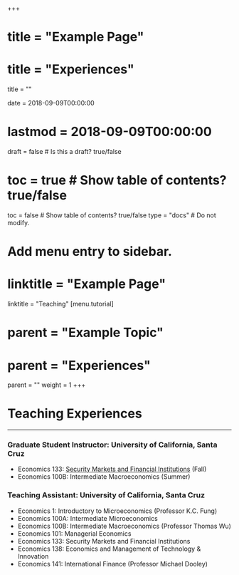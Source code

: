+++
# title = "Example Page"
# title = "Experiences"
  title = ""

date = 2018-09-09T00:00:00
# lastmod = 2018-09-09T00:00:00

draft = false  # Is this a draft? true/false
# toc = true  # Show table of contents? true/false
toc = false  # Show table of contents? true/false
type = "docs"  # Do not modify.

# Add menu entry to sidebar.
# linktitle = "Example Page"
linktitle = "Teaching"
[menu.tutorial]
  # parent = "Example Topic"
  # parent = "Experiences"
  parent = ""
  weight = 1
+++

<!-- In this tutorial, I'll share my top 10 tips for getting started with Academic: -->

# Teaching Experiences
------------------------
### Graduate Student Instructor: University of California, Santa Cruz
- Economics 133: [Security Markets and Financial Institutions](/file/BunSingh.pdf) (Fall)
- Economics 100B: Intermediate Macroeconomics (Summer)

### Teaching Assistant: University of California, Santa Cruz
- Economics 1: Introductory to Microeconomics (Professor K.C. Fung)
- Economics 100A: Intermediate Microeconomics
- Economics 100B: Intermediate Macroeconomics (Professor Thomas Wu)
- Economics 101: Managerial Economics
- Economics 133: Security Markets and Financial Institutions
- Economics 138: Economics and Management of Technology & Innovation
- Economics 141: International Finance (Professor Michael Dooley)
